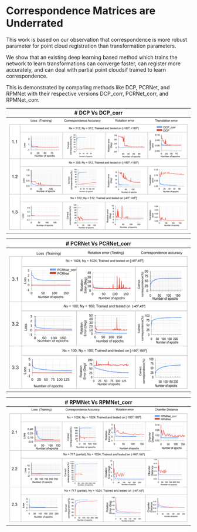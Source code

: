 # Correspondence Matrices are Underrated  
<!-- Recent work in deep learning has made point cloud registration faster as compared to existing methods. Out of the two interdependent parameters, correspondence and transformation we observed that correspondence is more robust parameter for registration. Even then many of the existing learning based registration methods like PCRNet, RPMNet, DCP train the network to learn the transformation between the input point clouds. In the work [Correspondence Matrices are Underrated](), we empirically show that if these networks are trained to explicitly learn correspondence instead of transformations can register more accurately, can deal with partial point clouds and can deal with larger misalignments between the input point clouds.

| ![Image](/images/corr_vs_transf.png) | 
|:--:| 
| Correspondence Vs Transformation | -->

This work is based on our observation that correspondence is more robust parameter for point cloud registration than transformation parameters. 

We show that an existing deep learning based method which trains the network to learn transformations can converge faster, can register more accurately, and can deal with partial point cloudsif trained to learn correspondence.

This is demonstrated by comparing methods like DCP, PCRNet, and RPMNet with their respective versions DCP_corr, PCRNet_corr, and RPMNet_corr.

|# DCP Vs DCP_corr | 
|:--:| 
| ![Image](/images/DCP_charts.png) | 

|# PCRNet Vs PCRNet_corr | 
|:--:| 
| ![Image](/images/PCRNet_charts.png) | 

|# RPMNet Vs RPMNet_corr | 
|:--:| 
| ![Image](/images/RPMNet_charts.png) | 

